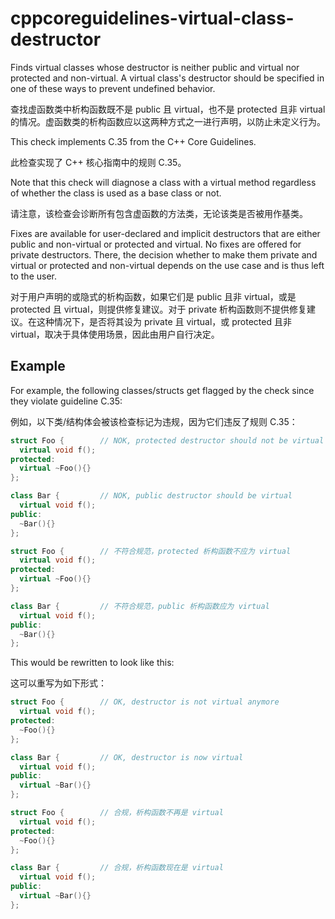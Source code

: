 # cppcoreguidelines-virtual-class-destructor

Finds virtual classes whose destructor is neither public and virtual nor
protected and non-virtual. A virtual class's destructor should be
specified in one of these ways to prevent undefined behavior.

查找虚函数类中析构函数既不是 public 且 virtual，也不是 protected 且非 virtual 的情况。虚函数类的析构函数应以这两种方式之一进行声明，以防止未定义行为。

This check implements
C.35 from the C++ Core Guidelines.

此检查实现了 C++ 核心指南中的规则 C.35。

Note that this check will diagnose a class with a virtual method
regardless of whether the class is used as a base class or not.

请注意，该检查会诊断所有包含虚函数的方法类，无论该类是否被用作基类。

Fixes are available for user-declared and implicit destructors that are
either public and non-virtual or protected and virtual. No fixes are
offered for private destructors. There, the decision whether to make
them private and virtual or protected and non-virtual depends on the use
case and is thus left to the user.

对于用户声明的或隐式的析构函数，如果它们是 public 且非 virtual，或是 protected 且 virtual，则提供修复建议。对于 private 析构函数则不提供修复建议。在这种情况下，是否将其设为 private 且 virtual，或 protected 且非 virtual，取决于具体使用场景，因此由用户自行决定。

## Example

For example, the following classes/structs get flagged by the check
since they violate guideline C.35:

例如，以下类/结构体会被该检查标记为违规，因为它们违反了规则 C.35：

```c++
struct Foo {        // NOK, protected destructor should not be virtual
  virtual void f();
protected:
  virtual ~Foo(){}
};

class Bar {         // NOK, public destructor should be virtual
  virtual void f();
public:
  ~Bar(){}
};
```

```c++
struct Foo {        // 不符合规范，protected 析构函数不应为 virtual
  virtual void f();
protected:
  virtual ~Foo(){}
};

class Bar {         // 不符合规范，public 析构函数应为 virtual
  virtual void f();
public:
  ~Bar(){}
};
```

This would be rewritten to look like this:

这可以重写为如下形式：

```c++
struct Foo {        // OK, destructor is not virtual anymore
  virtual void f();
protected:
  ~Foo(){}
};

class Bar {         // OK, destructor is now virtual
  virtual void f();
public:
  virtual ~Bar(){}
};
```

```c++
struct Foo {        // 合规，析构函数不再是 virtual
  virtual void f();
protected:
  ~Foo(){}
};

class Bar {         // 合规，析构函数现在是 virtual
  virtual void f();
public:
  virtual ~Bar(){}
};
```
